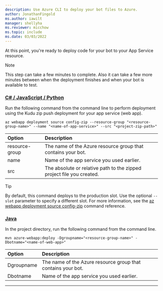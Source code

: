 ```yaml
---
description: Use Azure CLI to deploy your bot files to Azure.
author: JonathanFingold
ms.author: iawilt
manager: shellyha
ms.reviewer: micchow
ms.topic: include
ms.date: 03/03/2022
---
```


At this point, you're ready to deploy code for your bot to your App Service resource.

> [!NOTE]
> This step can take a few minutes to complete.
> Also it can take a few more minutes between when the deployment finishes and when your bot is available to test.

### [C# / JavaScript / Python](#tab/csharp+javascript+python)

Run the following command from the command line to perform deployment using the Kudu zip push deployment for your app service (web app).

```azurecli
az webapp deployment source config-zip --resource-group "<resource-group-name>" --name "<name-of-app-service>" --src "<project-zip-path>"
```

| Option         | Description                                                           |
|:---------------|:----------------------------------------------------------------------|
| resource-group | The name of the Azure resource group that contains your bot.          |
| name           | Name of the app service you used earlier.                             |
| src            | The absolute or relative path to the zipped project file you created. |

> [!TIP]
> By default, this command deploys to the production slot. Use the optional `--slot` parameter to specify a different slot.
> For more information, see the [az webapp deployment source config-zip](/cli/azure/webapp/deployment/source) command reference.

### [Java](#tab/java)

In the project directory, run the following command from the command line.

```console
mvn azure-webapp:deploy -Dgroupname="<resource-group-name>" -Dbotname="<name-of-web-app>"
```

| Option     | Description                                                  |
|:-----------|:-------------------------------------------------------------|
| Dgroupname | The name of the Azure resource group that contains your bot. |
| Dbotname   | Name of the app service you used earlier.                    |

---
